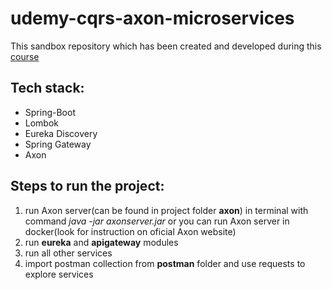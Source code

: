 # udemy-cqrs-axon-microservices

This sandbox repository which has been created and developed during this [course](https://www.udemy.com/course/spring-boot-microservices-cqrs-saga-axon-framework/)

## Tech stack:
 - Spring-Boot
 - Lombok
 - Eureka Discovery
 - Spring Gateway
 - Axon
 
## Steps to run the project:
 1. run Axon server(can be found in project folder **axon**) in terminal with command *java -jar axonserver.jar* or you can run Axon server in docker(look for instruction on oficial Axon website)
 2. run **eureka** and **apigateway**  modules
 3. run all other services
 4. import postman collection from **postman** folder and use requests to explore services

